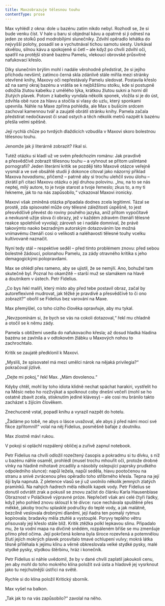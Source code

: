 ```yaml
---
title: Maxzobrazuje tělesnou touhu
contentType: prose
---
```


<section>

Max vyhlédl z okna: dole u bazénu zatím nikdo nebyl. Rozhodl se, že si bude venku číst. V hale u baru si objednal kávu a opatrně si ji odnesl na jeden ze stolků pod modrobílými slunečníky. Zdvihl opěradlo lehátka do nejvyšší polohy, posadil se a vychutnával tichou samotu siesty. Usrkával skvělou, silnou kávu a spokojeně si četl – ale když po chvíli zdvihl oči, spatřil na protější straně bazénu Pamelu, vlekoucí obrovské průsvitné nafukovací křeslo.

Díky slunečním brýlím mohl i nadále věrohodně předstírat, že si jejího příchodu nevšiml; zatímco černá skla zdánlivě stále mířila mezi stránky otevřené knihy, Maxovy oči nepřestávaly Pamelu sledovat. Postavila křeslo až na samý okraj bazénu a vrátila se k nejbližšímu stolku, kde si postupně odložila žlutou kabelku z umělého lýka, krátkou žlutou sukni a horní díl žlutých plavek. Potom z kabelky vyndala několik sponek, vložila si je do úst, zdvihla obě ruce za hlavu a stočila si vlasy do uzlu, který sponkami upevnila. Náhle na Maxe zpříma pohlédla, ale Max s bušícím srdcem zachoval kamennou tvář a zaujatě obrátil stránku knihy. Pamela začala předstírat nedočkavost či snad ostych a těch několik metrů nazpět k bazénu přešla velmi spěšně.

Její rychlá chůze po tvrdých dlaždicích vzbudila v Maxovi skoro bolestnou tělesnou touhu.

Jenomže jak ji literárně zobrazit? říkal si.

Tutéž otázku si kladl už ve svém předchozím románu: Jak pravdivě a přesvědčivě zobrazit tělesnou touhu – a vyhnout se přitom uslintané pornografii? Jeden literární kritik se později této Maxově otázce veřejně vysmál a ve své obsáhlé studii ji dokonce citoval jako názorný příklad Maxova _hovadismu_, přičemž – patrně aby si trochu ulehčil svou úlohu – zkrátil při citaci Maxovu otázku o její druhou polovinu. „Inu, na to se nás neptej, milý autore, to je tvoje starost a tvoje řemeslo; zkus to, a my ti řekneme, jak to na nás zapůsobilo,“ vzkazoval Maxovi ironicky.

Maxovi však zmíněná otázka připadala dodnes zcela legitimní. Tázal se prostě, zda spisovatel může ony tělesné záležitosti úspěšně, to jest přesvědčivě převést do roviny pouhého jazyka, aniž přitom vypočítavě a nevkusně užije slova či obrazy, jež v každém zdravém čtenáři tělesné reakce spolehlivě vyvolají; zároveň se i nadále domníval, že právě takovýmto naoko bezradným autorským dotazováním lze možná vnímavému čtenáři cosi o velikosti a naléhavosti tělesné touhy vcelku kultivovaně naznačit.

Nyní tedy stál – respektive seděl – před tímto problémem znovu: před sebou bolestně žádoucí, polonahou Pamelu, za zády otravného kritika s jeho demagogickými polopravdami.

Max se ohlédl přes rameno, aby se ujistil, že se nemýlí. Ano, bohužel tam skutečně byl. Poznal ho okamžitě – starší muž se slamákem na hlavě a doutníkem v ústech. Petr Fidelius.

„Co bys řekl malíři, který místo aby před tebe postavil obraz, začal by autoreflexivně mudrovat, jak těžké je pravdivě a přesvědčivě to či ono zobrazit?“ obořil se Fidelius bez varování na Maxe.

Max přemýšlel, co toho cizího člověka opravňuje, aby mu tykal.

„Nevzpomínám si, že bych se vás na cokoli dotazoval,“ řekl mu chladně a otočil se k němu zády.

Pamela s obtížemi usedla do nafukovacího křesla; až dosud hladká hladina bazénu se zavlnila a v odtokovém žlábku u Maxových nohou to zachrochtalo.

Kritik se zaujatě předklonil k Maxovi.

„Myslíš, že spisovatel má mezi umělci nárok na nějaká privilegia?“ pokračoval jízlivě.

„Dejte mi pokoj,“ řekl Max. „Mám dovolenou.“

Kdyby chtěl, mohl by toho idiota klidně nechat spáchat harakiri, vystřelit ho na Měsíc nebo ho rozžvýkat a spolknout coby dnešní večeři (mohl se ho ostatně zbavit zcela, stisknutím jediné klávesy) – ale cosi mu bránilo takto zacházet s žijícím člověkem.

Znechuceně vstal, popadl knihu a vyrazil nazpět do hotelu.

„Žádáme po tobě, ne abys o lásce uvažoval, ale abys ji před námi mocí své fikce zpřítomnil!“ volal na něj Fidelius, posměšně bafaje z doutníku.

Max zlostně mávl rukou.

V pokoji si opláchl rozpálený obličej a zuřivě zapnul notebook.

Petr Fidelius na chvíli odložil rozečtený časopis a pokradmu si tu dívku, s níž u bazénu náhle osaměl, prohlédl (musel trochu mhouřit oči, protože drobné vlnky na hladině mihotavě zrcadlily a násobily oslepující paprsky prudkého odpoledního slunce): napůl ležela, napůl seděla, hlavu pootočenou na stranu a snivě zvrácenou přes opěradlo toho stříbrného křesla. Tepna na její šíji byla napnutá. Z pletence vlasů se jí už uvolnilo několik jemných zlatých pramínků. Na nahých ňadrech měla několik kapek vody. Petr Fidelius se donutil odvrátit zrak a pokusil se znovu začíst do článku Karla Hausenblase Obraznost v Poláčkově výpravné próze. Nepřečetl však ani celé čtyři řádky, když jeho pohled znovu sklouzl k té dívce: ruce nechávala spuštěné přes měkké, jakoby trochu splasklé područky do teplé vody, a jak malátně, bezcílně veslovala drobnými dlaněmi, její ňadra ten pomalý rytmus kopírovala; bradavky měla ztuhlé a vystouplé. Poryvy teplého větru přisouvaly její křeslo stále blíž. Kritik ztěžka polkl lepkavou slinu. Připadalo mu, že ta vodní mapa na dívčině snědém, rozpáleném břiše se mu zmenšuje přímo před očima. Její pokrčená kolena byla široce rozevřená a potemnělou žlutí jejích mokrých plavek prosvítalo tmavé ochlupení vulvy; mokrá látka těsně přiléhala k jejímu klínu a věrně obkreslovala velké stydké pysky, malé stydké pysky, stydkou štěrbinu, hráz i konečník.

Petr Fidelius si náhle uvědomil, že by v dané chvíli zaplatil jakoukoli cenu, jen aby mohl do toho mokrého klína položit svá ústa a hladově jej vysrknout jako tu nejchutnější ústřici na světě.

Rychle si do klína položil Kritický sborník.

Max vyšel na balkon.

„Tak jak to na vás zapůsobilo?“ zavolal na něho.

</section>
